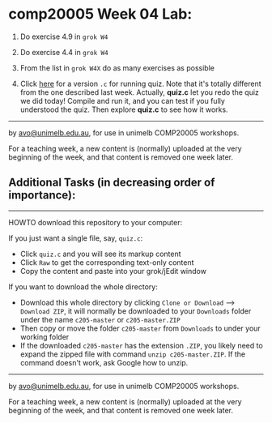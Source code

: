  comp20005 Week 04 Lab:
=======
1. Do exercise 4.9 in `grok W4`

1. Do exercise 4.4 in `grok W4`

1. From the list in `grok W4X` do as many exercises as possible 

1. Click [here](./quiz.c) for a version `.c` for running quiz. Note that 
it's totally different from the one described last week.
Actually,  **quiz.c** let you redo the quiz we did today! Compile and run it, and you can test
if you fully understood the quiz. Then explore **quiz.c** to see how it works.



-------------------------------------------------------------
by avo@unimelb.edu.au, for use in unimelb COMP20005 workshops.

For a teaching week, a new content is (normally) uploaded at the very beginning of the week, and that content is removed one week later.

Additional Tasks (in decreasing order of importance):
-------------------

------------------------------------------------------
HOWTO download this repository to your computer:

If you just want a single file, say, `quiz.c`:
  * Click `quiz.c` and you will see its markup content
  * Click `Raw` to get the corresponding text-only content 
  * Copy the content and paste into your grok/jEdit window


If you want to download the whole directory:
  * Download this whole directory by clicking `Clone or Download` --> `Download ZIP`, it will normally be downloaded to your `Downloads` folder under the name `c205-master` or `c205-master.ZIP`
  * Then copy or move the folder `c205-master` from `Downloads` to under your working folder
  * If the downloaded `c205-master` has the extension `.ZIP`, you likely need to expand the zipped file with command `unzip c205-master.ZIP`. If the command doesn't work, ask Google how to unzip.
 
-------------------------------------------------------------
by avo@unimelb.edu.au, for use in unimelb COMP20005 workshops.

For a teaching week, a new content is (normally) uploaded at the very beginning of the week, and that content is removed one week later.
